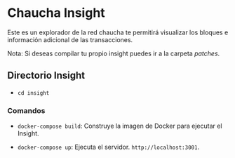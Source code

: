 # Chaucha Insight

Este es un explorador de la red chaucha
te permitirá visualizar los bloques
e información adicional de las transacciones.

Nota: Si deseas compilar tu propio insight
puedes ir a la carpeta _patches_.

## Directorio Insight
- `cd insight`

### Comandos

- `docker-compose build`: Construye la imagen de Docker para ejecutar el Insight.

- `docker-compose up`: Ejecuta el servidor. `http://localhost:3001`.